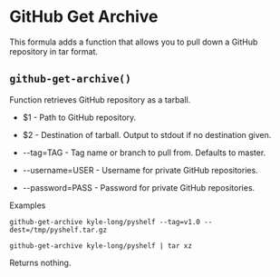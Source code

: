 GitHub Get Archive
==================

This formula adds a function that allows you to pull down a GitHub repository in tar format.

`github-get-archive()`
----------------------

Function retrieves GitHub repository as a tarball.

* $1              - Path to GitHub repository.

* $2              - Destination of tarball. Output to stdout if no destination given.

* --tag=TAG       - Tag name or branch to pull from. Defaults to master.

* --username=USER - Username for private GitHub repositories.

* --password=PASS - Password for private GitHub repositories.

Examples

	github-get-archive kyle-long/pyshelf --tag=v1.0 --dest=/tmp/pyshelf.tar.gz

	github-get-archive kyle-long/pyshelf | tar xz

Returns nothing.
